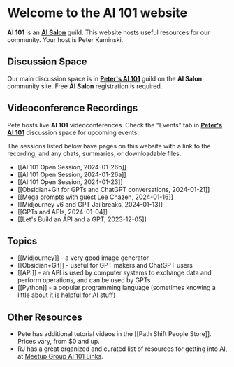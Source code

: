 # Welcome to the AI 101 website

**AI 101** is an **[AI Salon](http://thesalon.ai/)** guild. This website hosts useful resources for our community. Your host is Peter Kaminski.

## Discussion Space

Our main discussion space is in **[Peter's AI 101](https://aisalon.mn.co/share/phFsHUTlVUiSHKGt)** guild on the **AI Salon** community site. Free **AI Salon** registration is required.

## Videoconference Recordings

Pete hosts live **AI 101** videoconferences. Check the "Events" tab in **[Peter's AI 101](https://aisalon.mn.co/share/phFsHUTlVUiSHKGt)** discussion space for upcoming events.

The sessions listed below have pages on this website with a link to the recording, and any chats, summaries, or downloadable files.

- [[AI 101 Open Session, 2024-01-26b]]
- [[AI 101 Open Session, 2024-01-26a]]
- [[AI 101 Open Session, 2024-01-23]]
- [[Obsidian+Git for GPTs and ChatGPT conversations, 2024-01-21]]
- [[Mega prompts with guest Lee Chazen, 2024-01-16]]
- [[Midjourney v6 and GPT Jailbreaks, 2024-01-13]]
- [[GPTs and APIs, 2024-01-04]]
- [[Let's Build an API and a GPT, 2023-12-05]]

## Topics

- [[Midjourney]] - a very good image generator
- [[Obsidian+Git]] - useful for GPT makers and ChatGPT users
- [[API]] - an API is used by computer systems to exchange data and perform operations, and can be used by GPTs
- [[Python]] - a popular programming language (sometimes knowing a little about it is helpful for AI stuff)

## Other Resources

- Pete has additional tutorial videos in the [[Path Shift People Store]]. Prices vary, from $0 and up.
- RJ has a great organized and curated list of resources for getting into AI, at [Meetup Group AI 101 Links](https://mysiteon.yolasite.com/ai101links.php).